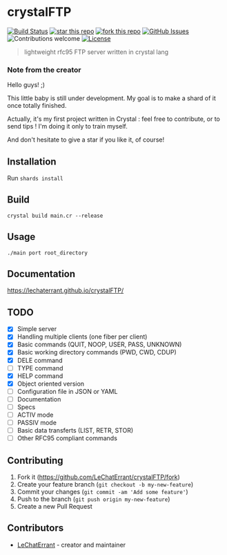# crystalFTP
[![Build Status](https://travis-ci.org/LeChatErrant/crystalFTP.svg?branch=master)](https://travis-ci.org/LeChatErrant/crystalFTP)
[![star this repo](http://githubbadges.com/star.svg?user=LeChatErrant&repo=crystalFTP&style=default)](https://github.com/LeChatErrant/crystalFTP)
[![fork this repo](http://githubbadges.com/fork.svg?user=LeChatErrant&repo=crystalFTP&style=default)](https://github.com/LeChatErrant/crystalFTP/fork)
[![GitHub Issues](https://img.shields.io/github/issues/anfederico/Clairvoyant.svg)](https://github.com/anfederico/Clairvoyant/issues)
![Contributions welcome](https://img.shields.io/badge/contributions-welcome-orange.svg)
[![License](https://img.shields.io/badge/license-MIT-blue.svg)](https://opensource.org/licenses/MIT)

> lightweight rfc95 FTP server written in crystal lang

### Note from the creator

Hello guys! ;)

This little baby is still under development. My goal is to make a shard of it once totally finished.

Actually, it's my first project written in Crystal : feel free to contribute, or to send tips ! I'm doing it only to train myself.

And don't hesitate to give a star if you like it, of course!

## Installation

Run `shards install`

## Build

`crystal build main.cr --release`

## Usage

`./main port root_directory`

## Documentation

https://lechaterrant.github.io/crystalFTP/

## TODO

- [x] Simple server
- [x] Handling multiple clients (one fiber per client)
- [x] Basic commands (QUIT, NOOP, USER, PASS, UNKNOWN)
- [x] Basic working directory commands (PWD, CWD, CDUP)
- [x] DELE command
- [ ] TYPE command
- [x] HELP command
- [x] Object oriented version
- [ ] Configuration file in JSON or YAML
- [ ] Documentation
- [ ] Specs
- [ ] ACTIV mode
- [ ] PASSIV mode
- [ ] Basic data transferts (LIST, RETR, STOR)
- [ ] Other RFC95 compliant commands

## Contributing

1. Fork it (<https://github.com/LeChatErrant/crystalFTP/fork>)
2. Create your feature branch (`git checkout -b my-new-feature`)
3. Commit your changes (`git commit -am 'Add some feature'`)
4. Push to the branch (`git push origin my-new-feature`)
5. Create a new Pull Request

## Contributors

- [LeChatErrant](https://github.com/LeChatErrant) - creator and maintainer
